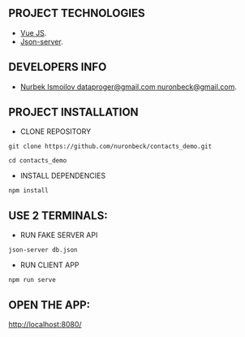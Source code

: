 ## PROJECT TECHNOLOGIES

- [Vue JS](https://vuejs.org/).
- [Json-server](https://www.npmjs.com/package/json-server/).

## DEVELOPERS INFO

- [Nurbek Ismoilov <dataproger@gmail.com> <nuronbeck@gmail.com>](https://facebook.com/nuronbeck/).

## PROJECT INSTALLATION

- CLONE REPOSITORY

```
git clone https://github.com/nuronbeck/contacts_demo.git
```

```
cd contacts_demo
```

- INSTALL DEPENDENCIES

```
npm install
```

## USE 2 TERMINALS:

- RUN FAKE SERVER API

```
json-server db.json
```

- RUN CLIENT APP

```
npm run serve
```

## OPEN THE APP:

[http://localhost:8080/](http://localhost:8080/)
